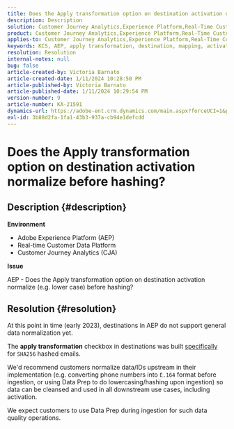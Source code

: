 ```yaml
---
title: Does the Apply transformation option on destination activation normalize before hashing?
description: Description
solution: Customer Journey Analytics,Experience Platform,Real-Time Customer Data Platform
product: Customer Journey Analytics,Experience Platform,Real-Time Customer Data Platform
applies-to: Customer Journey Analytics,Experience Platform,Real-Time Customer Data Platform
keywords: KCS, AEP, apply transformation, destination, mapping, activation, RT-CDP, Customer Journey Analytics, normalize, Adobe Experience Platform
resolution: Resolution
internal-notes: null
bug: false
article-created-by: Victoria Barnato
article-created-date: 1/11/2024 10:28:50 PM
article-published-by: Victoria Barnato
article-published-date: 1/11/2024 10:29:54 PM
version-number: 9
article-number: KA-21591
dynamics-url: https://adobe-ent.crm.dynamics.com/main.aspx?forceUCI=1&pagetype=entityrecord&etn=knowledgearticle&id=642f12ca-d0b0-ee11-a569-6045bd006704
exl-id: 3b88d2fa-1fa1-43b3-937a-cb94e1defcdd
---
```

# Does the Apply transformation option on destination activation normalize before hashing?

## Description {#description}


<b>Environment</b>

- Adobe Experience Platform (AEP)
- Real-time Customer Data Platform
- Customer Journey Analytics (CJA)




<b>Issue</b>


AEP - Does the Apply transformation option on destination activation normalize (e.g. lower case) before hashing?


## Resolution {#resolution}


At this point in time (early 2023), destinations in AEP do not support general data normalization yet.


The <b>apply transformation</b> checkbox in destinations was built <u>specifically</u> for `SHA256` hashed emails.


We'd recommend customers normalize data/IDs upstream in their implementation (e.g. converting phone numbers into `E.164` format before ingestion, or using Data Prep to do lowercasing/hashing upon ingestion) so data can be cleansed and used in all downstream use cases, including activation.

We expect customers to use Data Prep during ingestion for such data quality operations.
